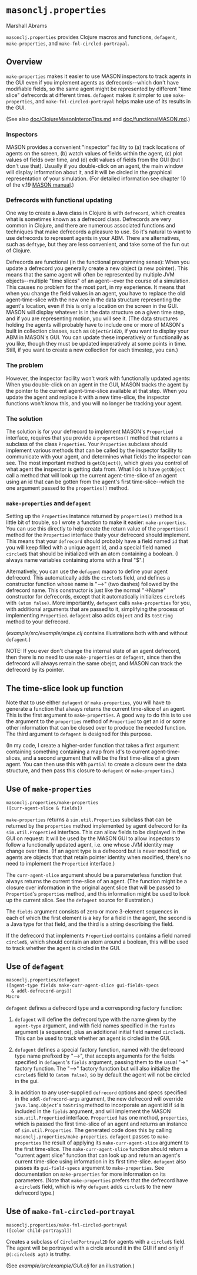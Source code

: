 `masonclj.properties`
===
Marshall Abrams

`masonclj.properties` provides Clojure macros and functions, `defagent`,
`make-properties`, and `make-fnl-circled-portrayal`.

## Overview

`make-properties` makes it easier to use MASON inspectors to track
agents in the GUI even if you implement agents as defrecords--which
don't have modifiable fields, so the same agent might be represented by
different "time slice" defrecords at different times.  `defagent` makes
it simpler to use `make-properties`, and `make-fnl-circled-portrayal`
helps make use of its results in the GUI.

(See also
[doc/ClojureMasonInteropTips.md](https://github.com/mars0i/masonclj/blob/master/doc/ClojureMASONinteropTips.md) and
[doc/functionalMASON.md](https://github.com/mars0i/masonclj/blob/master/doc/functionalMASON.md).)

### Inspectors

MASON provides a convenient "inspector" facility to (a) track locations
of agents on the screen, (b) watch values of fields within the agent,
(c) plot values of fields over time, and (d) edit values of fields from
the GUI (but I don't use that).  Usually if you double-click on an
agent, the main window will display information about it, and it will be
circled in the graphical representation of your simulation.  (For detailed
information see chapter 10 of the v.19 [MASON
manual](https://cs.gmu.edu/~eclab/projects/mason/manual.pdf).)

### Defrecords with functional updating

One way to create a Java class in Clojure is with `defrecord`, which
creates what is sometimes known as a defrecord class.  Defrecords are
very common in Clojure, and there are numerous associated functions and
techniques that make defrecords a pleasure to use.  So it's natural to
want to use defrecords to represent agents in your ABM.  There are
alternatives, such as `deftype`, but they are less convenient, and take
some of the fun out of Clojure.

Defrecords are functional (in the functional programming sense): When
you update a defrecord you generally create a new object (a new
pointer).  This means that the same agent will often be represented by
multiple JVM objects--multiple "time slices" of an agent--over the
course of a simulation.  This causes no problem for the most part, in my
experience.  It means that when you change the field values in an agent,
you have to replace the old agent-time-slice with the new one in the
data structure representing the agent's location, even if this is only a
location on the screen in the GUI.  MASON will display whatever is in
the data structure on a given time step, and if you are representing
motion, you will see it.  (The data structures holding the agents will
probably have to include one or more of MASON's built in collection
classes, such as `ObjectGrid2D`, if you want to display your ABM in
MASON's GUI.  You can update these imperatively or functionally as
you like, though they must be updated imperatively at
some points in time. Still, if you want to create a new collection for each
timestep, you can.)

### The problem

However, the inspector facility won't work with functionally updated
agents: When you double-click on an agent in the GUI, MASON tracks the
agent by the pointer to the current agent-time-slice available at that
step.  When you update the agent and replace it with a new time-slice,
the inspector functions won't know this, and you will no longer be
tracking your agent.

### The solution

The solution is for your defrecord to implement MASON's `Propertied`
interface, requires that you provide a `properties()` method that
returns a subclass of the class `Properties`.  Your `Properties`
subclass should implement various methods that can be called by the
inspector facility to communicate with your agent, and determines what
fields the inspector can see.  The most important method is
`getObject()`, which gives you control of what agent the inspector is
getting data from.  What I do is have `getObject` call a method that
will look up the current agent-time-slice of an agent using an id that
can be gotten from the agent's first time-slice--which the one argument
passed to the `properties()` method.

### `make-properties` and `defagent`

Setting up the `Properties` instance returned by `properties()` method
is a little bit of trouble, so I wrote a function to make it easier:
`make-properties`. You can use this directly to help create the return
value of the `properties()` method for the `Propertied` interface thaty
your defrecord should implement.  This means that your `defrecord`
should probably have a field named `id` that you will keep filled with a
unique agent id, and a special field named `circled$` that should be
initialized with an atom containing a boolean.  (I always name variables
containing atoms with a final "$".)

Alternatively, you can use the `defagent` macro to define your agent
defrecord.  This automatically adds the `circled$` field, and defines a
constructor function whose name is "-->" (two dashes) followed by the
defrecord name.  This constructor is just like the normal "->Name"
constructor for defrecords, except that it automatically initializes
`circled$` with `(atom false)`.  More importantly, `defagent` calls
`make-properties` for you, with additional arguments that are passed to
it, simplifying the process of implementing `Propertied`.  `defagent`
also adds `Object` and its `toString` method to your defrecord.

(*example/src/example/snipe.clj* contains illustrations both with
and without `defagent`.)

NOTE: If you ever don't change the internal state of an agent defrecord,
then there is no need to use `make-properties` or `defagent`, since then
the defrecord will always remain the same obejct, and MASON can track
the defrecord by its pointer.

## The time-slice look up function

Note that to use either `defagent` or `make-properties`, you will have
to generate a function that always returns the current time-slice of an
agent.  This is the first argument to `make-properties`.  A good way to
do this is to use the argument to the `properties` method of
`Propertied` to get an id or some other information that can be closed
over to produce the needed function.  The third argument to `defagent`
is designed for this purpose.

(In my code, I create a higher-order function that takes a first
argument containing something containing a map from id's to current
agent-time-slices, and a second argument that will be the first
time-slice of a given agent.  You can then use this with `partial` to
create a closure over the data structure, and then pass this closure to
`defagent` or `make-properties`.)


## Use of `make-properties`

```clojure
masonclj.properties/make-properties
([curr-agent-slice & fields])
```

`make-properties` returns a `sim.util.Properties` subclass that can be
returned by the `properties` method implemented by agent defrecord for
its `sim.util.Propertied` interface.  This can allow fields to be
displayed in the GUI on request:  It will be used by the MASON GUI to
allow inspectors to follow a functionally updated agent, i.e. one whose
JVM identity may change over time.  (If an agent type is a defrecord but
is never modified, or agents are objects that that retain pointer
identity when modified, there's no need to implement the `Propertied`
interface.)

The `curr-agent-slice` argument should be a parameterless function that
always returns the current time-slice of an agent.  (The function might 
be a closure over information in the original agent slice that will be
passed to `Propertied`'s `propertie`s method, and this information might be
used to look up the current slice.  See the `defagent` source for 
illustration.) 

The `fields` argument consists of zero or more 3-element sequences in
each of which the first element is a key for a field in the agent, the
second is a Java type for that field, and the third is a string
describing the field.

If the defrecord that implements `Propertied` contains contains a field
named `circled$`, which should contain an atom around a boolean, this
will be used to track whether the agent is circled in the GUI.



## Use of `defagent`

```clojure
masonclj.properties/defagent
([agent-type fields make-curr-agent-slice gui-fields-specs 
  & addl-defrecord-args])
Macro
```
`defagent` defines a defrecord type and a corresponding factory
function:

1. `defagent` will define the defrecord type with the name given by the
`agent-type` argument, and with field names specified in the `fields`
argument (a sequence), plus an additional initial field named
`circled$`.  This can be used to track whether an agent is circled in
the GUI.

2. `defagent` defines a special factory function, named with the
defrecord type name prefixed by "-->", that accepts  arguments for the
fields specified in `defagent`'s `fields` argument, passing them to the
usual "->" factory function.  The "-->" factory function but will also
initialize the `circled$` field to `(atom false)`, so by default
the agent will not be circled in the gui.

3. In addition to any user-supplied `defrecord` options and specs
specified in the `addl-defrecord-args` argument, the new defrecord will
override `java.lang.Object`'s `toString` method to incorporate an agent
id if `id` is included in the `fields` argument, and will implement the
MASON `sim.util.Propertied` interface.  `Propertied` has one method,
`properties`, which is passed the first time-slice of an agent and
returns an instance of `sim.util.Properties`.  The generated code does
this by calling `masonclj.properties/make-properties`. `defagent` passes
to `make-properties` the result of applying its `make-curr-agent-slice`
argument to the first time-slice.  The `make-curr-agent-slice` function
should return a "current agent slice" function that can look up and
return an agent's current time-slice using information in its first
time-slice.  `defagent` also passes its `gui-field-specs` argument to
`make-properties`.  See documentation on `make-properties` for more
information on its parameters.  (Note that `make-properties` prefers
that the defrecord have a `circled$` field, which is why `defagent` adds
`circled$` to the new defrecord type.)

## Use of `make-fnl-circled-portrayal`

```clojure
masonclj.properties/make-fnl-circled-portrayal
([color child-portrayal])
```

Creates a subclass of `CircledPortrayal2D` for agents with a `circled$`
field.  The agent will be portrayed with a circle around it in the GUI
if and only if `@(:circled$ agt)` is truthy.

(See *example/src/example/GUI.clj* for an illustration.)

